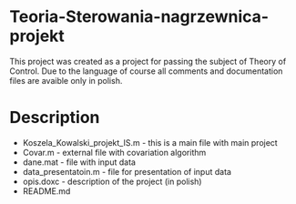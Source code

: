 # Teoria-Sterowania-nagrzewnica-projekt
This project was created as a project for passing the subject of Theory of Control. Due to the language of course all comments and documentation files are avaible only in polish. 

# Description
- Koszela_Kowalski_projekt_IS.m - this is a main file with main project
- Covar.m - external file with covariation algorithm
- dane.mat - file with input data
- data_presentatoin.m - file for presentation of input data
- opis.doxc - description of the project (in polish)
- README.md
